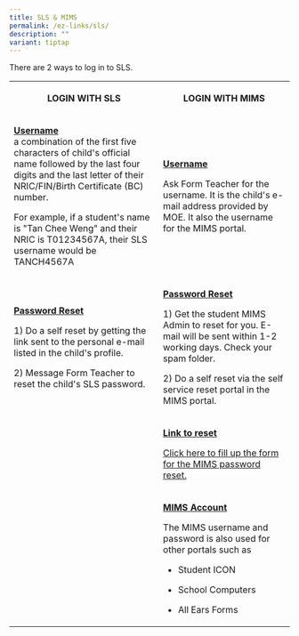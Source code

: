 ```yaml
---
title: SLS & MIMS
permalink: /ez-links/sls/
description: ""
variant: tiptap
---
```

<p>There are 2 ways to log in to SLS.</p>
<table style="minWidth: 50px">
<colgroup>
<col>
<col>
</colgroup>
<tbody>
<tr>
<th rowspan="1" colspan="1">
<p>LOGIN WITH SLS</p>
</th>
<th rowspan="1" colspan="1">
<p>LOGIN WITH MIMS</p>
</th>
</tr>
<tr>
<td rowspan="1" colspan="1">
<p><strong><u>Username </u></strong>
<br>a combination of the first five characters of child's official name followed
by the last four digits and the last letter of their NRIC/FIN/Birth Certificate
(BC) number.</p>
<p></p>
<p>For example, if a student's name is "Tan Chee Weng" and their NRIC is
T01234567A, their SLS username would be TANCH4567A</p>
</td>
<td rowspan="1" colspan="1">
<p><strong><u>Username</u></strong>
</p>
<p>Ask Form Teacher for the username. It is the child's e-mail address provided
by MOE. It also the username for the MIMS portal.</p>
</td>
</tr>
<tr>
<td rowspan="1" colspan="1">
<p><strong><u>Password Reset</u></strong>
</p>
<p>1) Do a self reset by getting the link sent to the personal e-mail listed
in the child's profile.</p>
<p></p>
<p>2) Message Form Teacher to reset the child's SLS password.</p>
</td>
<td rowspan="1" colspan="1">
<p><strong><u>Password Reset</u></strong>
</p>
<p>1) Get the student MIMS Admin to reset for you. E-mail will be sent within
1-2 working days. Check your spam folder.</p>
<p></p>
<p>2) Do a self reset via the self service reset portal in the MIMS portal.</p>
</td>
</tr>
<tr>
<td rowspan="1" colspan="1">
<p></p>
</td>
<td rowspan="1" colspan="1">
<p><strong><u>Link to reset</u></strong>
</p>
<p><a href="https://docs.google.com/forms/d/e/1FAIpQLSfgJbQ_oDlS06x2iVAeZ_yKajatL6u_WUG4spxO5Qw3j-C3HQ/viewform" rel="noopener nofollow" target="_blank">Click here to fill up the form for the MIMS password reset. </a>
</p>
<p></p>
</td>
</tr>
<tr>
<td rowspan="1" colspan="1">
<p></p>
</td>
<td rowspan="1" colspan="1">
<p><strong><u>MIMS Account</u></strong>
</p>
<p>The MIMS username and password is also used for other portals such as</p>
<ul data-tight="true" class="tight">
<li>
<p>Student ICON</p>
</li>
<li>
<p>School Computers</p>
</li>
<li>
<p>All Ears Forms</p>
</li>
</ul>
</td>
</tr>
</tbody>
</table>
<p></p>